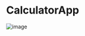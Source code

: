 # CalculatorApp
![image](https://user-images.githubusercontent.com/46464469/111053486-1ec1d380-8419-11eb-9cf7-3bb75aa40a2d.png)
